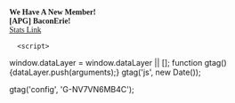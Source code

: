 
<div id="dialog" title="New Notification!"> 
	<p><span style="font-family: 'times new roman', times, serif;"><strong>We Have A New Member!</strong></span>
<br /><span style="font-family: 'times new roman', times, serif;"><strong>[APG] BaconErie!</strong></span>
<br /><a href="https://stats.warbrokers.io/players/i/5f6a361ad142af5163816e4d" target="_blank" rel="noopener"><span style="font-family: 'times new roman', times, serif;">Stats Link</span></a></p>
	</div>
		


 <!-- Global site tag (gtag.js) - Google Analytics -->
<script async src="https://www.googletagmanager.com/gtag/js?id=G-NV7VN6MB4C"></script>
      
      <script>
  window.dataLayer = window.dataLayer || [];
  function gtag(){dataLayer.push(arguments);}
  gtag('js', new Date());

  gtag('config', 'G-NV7VN6MB4C');
</script>

